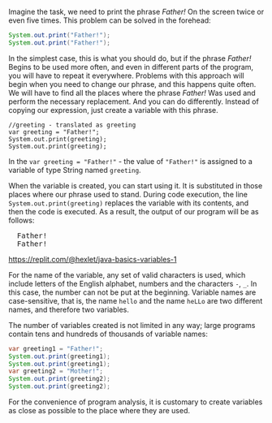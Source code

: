 Imagine the task, we need to print the phrase _Father!_ On the screen twice or even five times. This problem can be solved in the forehead:

```java
System.out.print("Father!");
System.out.print("Father!");
```

In the simplest case, this is what you should do, but if the phrase _Father!_ Begins to be used more often, and even in different parts of the program, you will have to repeat it everywhere. Problems with this approach will begin when you need to change our phrase, and this happens quite often. We will have to find all the places where the phrase _Father!_ Was used and perform the necessary replacement. And you can do differently. Instead of copying our expression, just create a variable with this phrase.

```
//greeting - translated as greeting
var greeting = "Father!";
System.out.print(greeting);
System.out.print(greeting);
```

In the `var greeting = "Father!"` - the value of `"Father!"` is assigned to a variable of type String named `greeting`.

When the variable is created, you can start using it. It is substituted in those places where our phrase used to stand. During code execution, the line `System.out.print(greeting)` replaces the variable with its contents, and then the code is executed. As a result, the output of our program will be as follows:

<pre class='hexlet-basics-output'>
  Father!
  Father!
</pre>

https://replit.com/@hexlet/java-basics-variables-1

For the name of the variable, any set of valid characters is used, which include letters of the English alphabet, numbers and the characters `-`, `_`. In this case, the number can not be put at the beginning. Variable names are case-sensitive, that is, the name `hello` and the name `heLLo` are two different names, and therefore two variables.

The number of variables created is not limited in any way; large programs contain tens and hundreds of thousands of variable names:

```java
var greeting1 = "Father!";
System.out.print(greeting1);
System.out.print(greeting1);
var greeting2 = "Mother!";
System.out.print(greeting2);
System.out.print(greeting2);
```

For the convenience of program analysis, it is customary to create variables as close as possible to the place where they are used.
